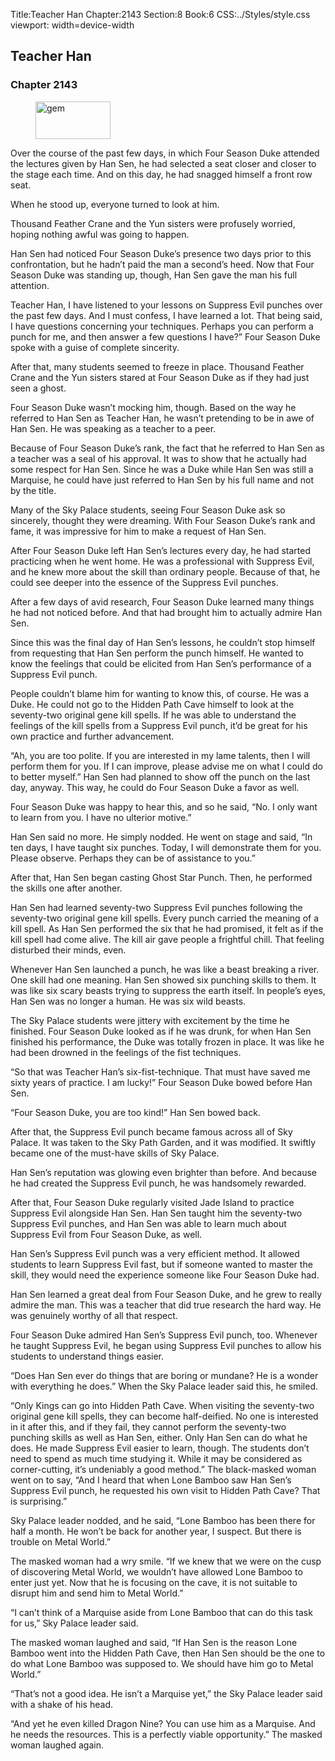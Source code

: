 Title:Teacher Han 
Chapter:2143 
Section:8 
Book:6 
CSS:../Styles/style.css 
viewport: width=device-width
  
## Teacher Han
### Chapter 2143 
<figure>
	<img src="../Images/gem.gif" alt="gem" id="gem" width="120" height="60" />
</figure>
  

  
  Over the course of the past few days, in which Four Season Duke attended the lectures given by Han Sen, he had selected a seat closer and closer to the stage each time. And on this day, he had snagged himself a front row seat.

When he stood up, everyone turned to look at him.

Thousand Feather Crane and the Yun sisters were profusely worried, hoping nothing awful was going to happen.

Han Sen had noticed Four Season Duke’s presence two days prior to this confrontation, but he hadn’t paid the man a second’s heed. Now that Four Season Duke was standing up, though, Han Sen gave the man his full attention.

Teacher Han, I have listened to your lessons on Suppress Evil punches over the past few days. And I must confess, I have learned a lot. That being said, I have questions concerning your techniques. Perhaps you can perform a punch for me, and then answer a few questions I have?” Four Season Duke spoke with a guise of complete sincerity.

After that, many students seemed to freeze in place. Thousand Feather Crane and the Yun sisters stared at Four Season Duke as if they had just seen a ghost.

Four Season Duke wasn’t mocking him, though. Based on the way he referred to Han Sen as Teacher Han, he wasn’t pretending to be in awe of Han Sen. He was speaking as a teacher to a peer.

Because of Four Season Duke’s rank, the fact that he referred to Han Sen as a teacher was a seal of his approval. It was to show that he actually had some respect for Han Sen. Since he was a Duke while Han Sen was still a Marquise, he could have just referred to Han Sen by his full name and not by the title.

Many of the Sky Palace students, seeing Four Season Duke ask so sincerely, thought they were dreaming. With Four Season Duke’s rank and fame, it was impressive for him to make a request of Han Sen.

After Four Season Duke left Han Sen’s lectures every day, he had started practicing when he went home. He was a professional with Suppress Evil, and he knew more about the skill than ordinary people. Because of that, he could see deeper into the essence of the Suppress Evil punches.

After a few days of avid research, Four Season Duke learned many things he had not noticed before. And that had brought him to actually admire Han Sen.

Since this was the final day of Han Sen’s lessons, he couldn’t stop himself from requesting that Han Sen perform the punch himself. He wanted to know the feelings that could be elicited from Han Sen’s performance of a Suppress Evil punch.

People couldn’t blame him for wanting to know this, of course. He was a Duke. He could not go to the Hidden Path Cave himself to look at the seventy-two original gene kill spells. If he was able to understand the feelings of the kill spells from a Suppress Evil punch, it’d be great for his own practice and further advancement.

“Ah, you are too polite. If you are interested in my lame talents, then I will perform them for you. If I can improve, please advise me on what I could do to better myself.” Han Sen had planned to show off the punch on the last day, anyway. This way, he could do Four Season Duke a favor as well.

Four Season Duke was happy to hear this, and so he said, “No. I only want to learn from you. I have no ulterior motive.”

Han Sen said no more. He simply nodded. He went on stage and said, “In ten days, I have taught six punches. Today, I will demonstrate them for you. Please observe. Perhaps they can be of assistance to you.”

After that, Han Sen began casting Ghost Star Punch. Then, he performed the skills one after another.

Han Sen had learned seventy-two Suppress Evil punches following the seventy-two original gene kill spells. Every punch carried the meaning of a kill spell. As Han Sen performed the six that he had promised, it felt as if the kill spell had come alive. The kill air gave people a frightful chill. That feeling disturbed their minds, even.

Whenever Han Sen launched a punch, he was like a beast breaking a river. One skill had one meaning. Han Sen showed six punching skills to them. It was like six scary beasts trying to suppress the earth itself. In people’s eyes, Han Sen was no longer a human. He was six wild beasts.

The Sky Palace students were jittery with excitement by the time he finished. Four Season Duke looked as if he was drunk, for when Han Sen finished his performance, the Duke was totally frozen in place. It was like he had been drowned in the feelings of the fist techniques.

“So that was Teacher Han’s six-fist-technique. That must have saved me sixty years of practice. I am lucky!” Four Season Duke bowed before Han Sen.

“Four Season Duke, you are too kind!” Han Sen bowed back.

After that, the Suppress Evil punch became famous across all of Sky Palace. It was taken to the Sky Path Garden, and it was modified. It swiftly became one of the must-have skills of Sky Palace.

Han Sen’s reputation was glowing even brighter than before. And because he had created the Suppress Evil punch, he was handsomely rewarded.

After that, Four Season Duke regularly visited Jade Island to practice Suppress Evil alongside Han Sen. Han Sen taught him the seventy-two Suppress Evil punches, and Han Sen was able to learn much about Suppress Evil from Four Season Duke, as well.

Han Sen’s Suppress Evil punch was a very efficient method. It allowed students to learn Suppress Evil fast, but if someone wanted to master the skill, they would need the experience someone like Four Season Duke had.

Han Sen learned a great deal from Four Season Duke, and he grew to really admire the man. This was a teacher that did true research the hard way. He was genuinely worthy of all that respect.

Four Season Duke admired Han Sen’s Suppress Evil punch, too. Whenever he taught Suppress Evil, he began using Suppress Evil punches to allow his students to understand things easier.

“Does Han Sen ever do things that are boring or mundane? He is a wonder with everything he does.” When the Sky Palace leader said this, he smiled.

“Only Kings can go into Hidden Path Cave. When visiting the seventy-two original gene kill spells, they can become half-deified. No one is interested in it after this, and if they fail, they cannot perform the seventy-two punching skills as well as Han Sen, either. Only Han Sen can do what he does. He made Suppress Evil easier to learn, though. The students don’t need to spend as much time studying it. While it may be considered as corner-cutting, it’s undeniably a good method.” The black-masked woman went on to say, “And I heard that when Lone Bamboo saw Han Sen’s Suppress Evil punch, he requested his own visit to Hidden Path Cave? That is surprising.”

Sky Palace leader nodded, and he said, “Lone Bamboo has been there for half a month. He won’t be back for another year, I suspect. But there is trouble on Metal World.”

The masked woman had a wry smile. “If we knew that we were on the cusp of discovering Metal World, we wouldn’t have allowed Lone Bamboo to enter just yet. Now that he is focusing on the cave, it is not suitable to disrupt him and send him to Metal World.”

“I can’t think of a Marquise aside from Lone Bamboo that can do this task for us,” Sky Palace leader said.

The masked woman laughed and said, “If Han Sen is the reason Lone Bamboo went into the Hidden Path Cave, then Han Sen should be the one to do what Lone Bamboo was supposed to. We should have him go to Metal World.”

“That’s not a good idea. He isn’t a Marquise yet,” the Sky Palace leader said with a shake of his head.

“And yet he even killed Dragon Nine? You can use him as a Marquise. And he needs the resources. This is a perfectly viable opportunity.” The masked woman laughed again.
